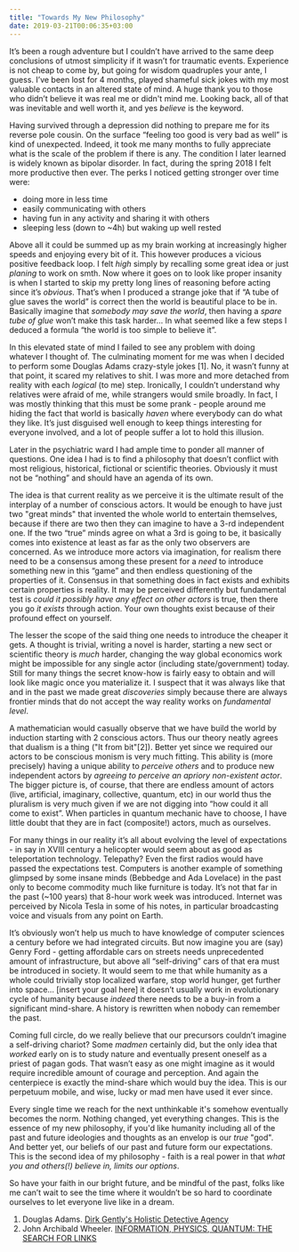 ```yaml
---
title: "Towards My New Philosophy"
date: 2019-03-21T00:06:35+03:00
---
```



It’s been a rough adventure but I couldn’t have arrived to the same deep conclusions of utmost simplicity if it wasn’t for traumatic events. Experience is not cheap to come by, but going for wisdom quadruples your ante, I guess. I’ve been lost for 4 months, played shameful  sick jokes with my most valuable contacts in an altered state of mind. A huge thank you to those who didn’t believe it was real me or didn't mind me. Looking back, all of that was inevitable and well worth it, and yes *believe* is the keyword. 


Having survived through a depression did nothing to prepare me for its reverse pole cousin. On the surface “feeling too good is very bad as well” is  kind of unexpected. Indeed, it took me many months to fully appreciate what is the scale of the problem if there is any. The condition I later learned is widely known as bipolar disorder. In fact, during the spring 2018 I felt more productive then ever. The perks I noticed getting stronger over time were:

* doing more in less time
* easily communicating with others
* having fun in any activity and sharing it with others
* sleeping less (down to \~4h) but waking up well rested

Above all it could be summed up as my brain working at increasingly higher speeds and enjoying every bit of it. This however produces a vicious positive feedback loop. I felt *high* simply by recalling some great idea or just _planing_ to work on smth. Now where it goes on to look like proper insanity is when I started to skip my pretty long lines of reasoning before acting since it’s *obvious*. That’s when I produced a strange joke that if “A tube of glue saves the world” is correct then the world is beautiful place to be in. Basically imagine that *somebody may save the world*, then having a *spare tube of glue* won’t make this task harder... In what seemed like a few steps I deduced a formula “the world is too simple to believe it”. 


In this elevated state of mind I failed to see any problem with doing whatever I thought of.  The culminating moment for me was when I decided to perform some Douglas Adams crazy-style jokes [1]. No, it wasn’t funny at that point, it scared my relatives to shit. I was more and more detached from reality with each _logical_ (to me) step.  Ironically, I couldn’t understand why relatives were afraid of me, while strangers would smile broadly. In fact, I was mostly thinking that this must be some prank - people around me hiding the fact that world is basically *haven* where everybody can do what they like. It’s just disguised well enough to keep things interesting for everyone involved, and a lot of people suffer a lot to hold this illusion. 


Later in the psychiatric ward I had ample time to ponder all manner of questions. One idea I had is to find a philosophy that doesn’t conflict with most religious, historical, fictional or scientific theories. Obviously it must not be “nothing” and should have an agenda of its own.


The idea is that current reality as we perceive it is the ultimate result of the interplay of a number of conscious actors. It would be enough to have just two "great minds" that invented the whole world to entertain themselves, because if there are two then they can imagine to have a 3-rd independent one. If the two “true” minds agree on what a 3rd is going to be, it basically comes into existence at least as far as the only two observers are concerned. As we introduce more actors via imagination, for realism there need to be a consensus among these present for a *need* to introduce something new in this “game” and then endless questioning of the properties of it. Consensus in that something does in fact exists and exhibits certain properties is reality. It may be perceived differently but fundamental test is *could it possibly have any effect on other actors* is true, then there you go *it exists* through action. Your own thoughts exist because of their profound effect on yourself.


The lesser the scope of the said thing one needs to introduce the cheaper it gets. A thought is trivial, writing a novel is harder, starting a new sect or scientific theory is *much* harder, changing the way global economics work might be impossible for any single actor (including state/government) today. Still for many things the secret know-how is fairly easy to obtain and will look like magic once you materialize it. I suspect that it was always like that and in the past we made great *discoveries* simply because there are always frontier minds that do not accept the way reality works on _fundamental level_. 


A mathematician would casually observe that we have build the world by induction starting with 2 conscious actors.  Thus our theory neatly agrees that dualism is a thing ("It from bit"[2]). Better yet since we required our actors to be conscious monism is very much fitting. This ability is (more precisely) having a unique ability to *perceive others* and to produce new independent actors by *agreeing to perceive an apriory non-existent actor*. The bigger picture is, of course, that there are endless amount of actors (live, artificial, imaginary, collective, quantum, etc) in our world thus the pluralism is very much given if we are not digging into “how could it all come to exist”. When particles in quantum mechanic have to choose, I have little doubt that they are in fact (composite!) actors, much as ourselves.


For many things in our reality it’s all about evolving the level of expectations - in say in XVIII century a helicopter would seem about as good as teleportation technology. Telepathy? Even the first radios would have passed the expectations test. Computers is another example of something glimpsed by some insane minds (Bebbedge and Ada Lovelace) in the past only to become commodity much like furniture is today. It’s not that far in the past (\~100 years) that 8-hour work week was introduced. Internet was perceived by Nicola Tesla in some of his notes, in particular broadcasting voice and visuals from any point on Earth.

It’s obviously won’t help us much to have knowledge of computer sciences a century before we had integrated circuits. But now imagine you are (say) Genry Ford - getting affordable cars on streets needs unprecedented amount of infrastructure, but above all “self-driving” cars of that era must be introduced in society. It would seem to me that while humanity as a whole could trivially stop localized warfare, stop world hunger, get further into space... \[insert your goal here\] it doesn’t usually work in evolutionary cycle of humanity because _indeed_ there needs to be a buy-in from a significant mind-share. A history is rewritten when nobody can remember the past.

Coming full circle, do we really believe that our precursors couldn’t imagine a self-driving chariot? Some *madmen* certainly did, but the only idea that _worked_ early on is to study nature and eventually present oneself as a priest of pagan gods. That wasn’t easy as one might imagine as it would require incredible amount of courage and perception. And again the centerpiece is exactly the mind-share which would buy the idea. This is our perpetuum mobile, and wise, lucky or mad men have used it ever since.

Every single time we reach for the next unthinkable it's somehow eventually becomes the norm. Nothing changed, yet everything changes. This is the essence of my new philosophy, if you'd like humanity including all of the past and future ideologies and thoughts as an envelop is our *true* "god". And better yet, our beliefs of our past and future form our expectations. This is the second idea of my philosophy - faith is a real power in that *what you and others(!) believe in, limits our options*.

So have your faith in our bright future, and be mindful of the past, folks like me can’t wait to see the time where it wouldn’t be so hard to coordinate ourselves to let everyone live like in a dream.


1. Douglas Adams. [Dirk Gently's Holistic Detective Agency](https://en.wikipedia.org/wiki/Dirk_Gently%27s_Holistic_Detective_Agency)
2. John Archibald Wheeler. [INFORMATION, PHYSICS, QUANTUM: THE SEARCH FOR LINKS](http://cqi.inf.usi.ch/qic/wheeler.pdf)
